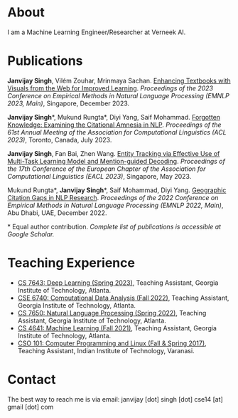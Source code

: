 # About
I am a Machine Learning Engineer/Researcher at Verneek AI.

# Publications

**Janvijay Singh**, Vilém Zouhar, Mrinmaya Sachan. [Enhancing Textbooks with Visuals from the Web for Improved Learning](https://arxiv.org/pdf/2304.08931.pdf). *Proceedings of the 2023 Conference on Empirical Methods in Natural Language Processing (EMNLP 2023, Main)*, Singapore, December 2023.

**Janvijay Singh**\*, Mukund Rungta\*, Diyi Yang, Saif Mohammad. [Forgotten Knowledge: Examining the Citational Amnesia in NLP](https://aclanthology.org/2023.acl-long.341v2.pdf). *Proceedings of the 61st Annual Meeting of the Association for Computational Linguistics (ACL 2023)*, Toronto, Canada, July 2023.

**Janvijay Singh**, Fan Bai, Zhen Wang. [Entity Tracking via Effective Use of Multi-Task Learning Model and Mention-guided Decoding](https://aclanthology.org/2023.eacl-main.90.pdf). *Proceedings of the 17th Conference of the European Chapter of the Association for Computational Linguistics (EACL 2023)*, Singapore, May 2023.

Mukund Rungta\*, **Janvijay Singh**\*, Saif Mohammad, Diyi Yang. [Geographic Citation Gaps in NLP Research](https://aclanthology.org/2022.emnlp-main.89.pdf). *Proceedings of the 2022 Conference on Empirical Methods in Natural Language Processing (EMNLP 2022, Main)*, Abu Dhabi, UAE, December 2022.

\* Equal author contribution.
*Complete list of publications is accessible at Google Scholar.*

# Teaching Experience
- [CS 7643: Deep Learning (Spring 2023)](https://sites.cc.gatech.edu/classes/AY2023/cs7643_spring/index.html), Teaching Assistant, Georgia Institute of Technology, Atlanta.
- [CSE 6740: Computational Data Analysis (Fall 2022)](https://oscar.gatech.edu/bprod/bwckctlg.p_disp_course_detail?cat_term_in=202008&subj_code_in=CSE&crse_numb_in=6740), Teaching Assistant, Georgia Institute of Technology, Atlanta.
- [CS 7650: Natural Language Processing (Spring 2022)](https://aritter.github.io/CS-7650-sp22/), Teaching Assistant, Georgia Institute of Technology, Atlanta.
- [CS 4641: Machine Learning (Fall 2021)](https://aritter.github.io/CS-4641/), Teaching Assistant, Georgia Institute of Technology, Atlanta.
- [CSO 101: Computer Programming and Linux (Fall & Spring 2017)](https://sites.google.com/site/pratikchattopadhyay/programming), Teaching Assistant, Indian Institute of Technology, Varanasi.


# Contact
The best way to reach me is via email: janvijay [dot] singh [dot] cse14 [at] gmail [dot] com

